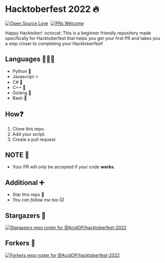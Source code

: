 # Hacktoberfest 2022 🔥

[![Open Source Love](https://badges.frapsoft.com/os/v1/open-source.svg?v=102)](https://hacktoberfest.com)&nbsp;
[![PRs Welcome](https://img.shields.io/badge/PRs-welcome-brightgreen.svg?style=flat-square)](https://github.com/king04aman/hacktoberfest2022/blob/main/CONTRIBUTING.md)&nbsp;

Happy Hacktober! :octocat: This is a beginner friendly repository made specifically for Hacktoberfest that helps you get your first PR and takes you a step closer to completing your Hacktoberfest!

## Languages 👩🏻‍💻
* Python 🐍
* Javascript 🔥
* C# 🚀
* C++ 🐛
* Golang 🐀
* Bash 🔨

## How❓
1. Clone this repo.
2. Add your script.
3. Create a pull request.

## NOTE 👀
* Your PR will only be accepted if your code **works**.

## Additional ➕
* Star this repo 🌟
* _You can follow me too_ 🐱

## Stargazers 🌟
[![Stargazers repo roster for @AcidOP/hacktoberfest-2022](https://reporoster.com/stars/dark/AcidOP/hacktoberfest-2022)](https://github.com/AcidOP/hacktoberfest-2022/stargazers)

## Forkers 🍴
[![Forkers repo roster for @AcidOP/hacktoberfest-2022](https://reporoster.com/forks/dark/AcidOP/hacktoberfest-2022)](https://github.com/AcidOP/hacktoberfest-2022/network/members)
